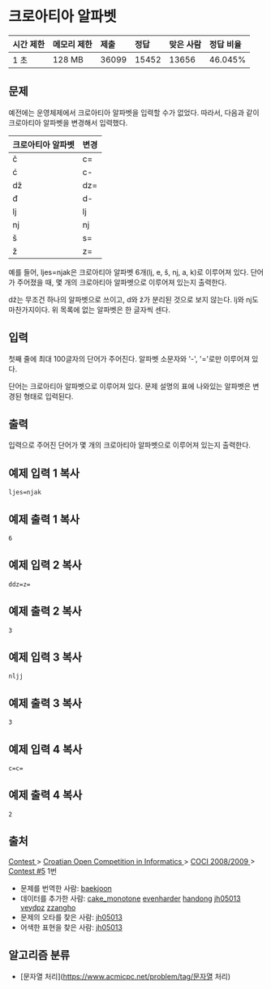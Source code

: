 # 크로아티아 알파벳 

| 시간 제한 | 메모리 제한 | 제출  | 정답  | 맞은 사람 | 정답 비율 |
| :-------- | :---------- | :---- | :---- | :-------- | :-------- |
| 1 초      | 128 MB      | 36099 | 15452 | 13656     | 46.045%   |

## 문제

예전에는 운영체제에서 크로아티아 알파벳을 입력할 수가 없었다. 따라서, 다음과 같이 크로아티아 알파벳을 변경해서 입력했다.

| 크로아티아 알파벳 | 변경 |
| :---------------- | :--- |
| č                 | c=   |
| ć                 | c-   |
| dž                | dz=  |
| đ                 | d-   |
| lj                | lj   |
| nj                | nj   |
| š                 | s=   |
| ž                 | z=   |

예를 들어, ljes=njak은 크로아티아 알파벳 6개(lj, e, š, nj, a, k)로 이루어져 있다. 단어가 주어졌을 때, 몇 개의 크로아티아 알파벳으로 이루어져 있는지 출력한다.

dž는 무조건 하나의 알파벳으로 쓰이고, d와 ž가 분리된 것으로 보지 않는다. lj와 nj도 마찬가지이다. 위 목록에 없는 알파벳은 한 글자씩 센다.

## 입력

첫째 줄에 최대 100글자의 단어가 주어진다. 알파벳 소문자와 '-', '='로만 이루어져 있다.

단어는 크로아티아 알파벳으로 이루어져 있다. 문제 설명의 표에 나와있는 알파벳은 변경된 형태로 입력된다.

## 출력

입력으로 주어진 단어가 몇 개의 크로아티아 알파벳으로 이루어져 있는지 출력한다.

## 예제 입력 1 복사

```
ljes=njak
```

## 예제 출력 1 복사

```
6
```

## 예제 입력 2 복사

```
ddz=z=
```

## 예제 출력 2 복사

```
3
```

## 예제 입력 3 복사

```
nljj
```

## 예제 출력 3 복사

```
3
```

## 예제 입력 4 복사

```
c=c=
```

## 예제 출력 4 복사

```
2
```

## 출처

[Contest ](https://www.acmicpc.net/category/45)> [Croatian Open Competition in Informatics ](https://www.acmicpc.net/category/17)> [COCI 2008/2009 ](https://www.acmicpc.net/category/22)> [Contest #5](https://www.acmicpc.net/category/detail/96) 1번

- 문제를 번역한 사람: [baekjoon](https://www.acmicpc.net/user/baekjoon)
- 데이터를 추가한 사람: [cake_monotone](https://www.acmicpc.net/user/cake_monotone) [evenharder](https://www.acmicpc.net/user/evenharder) [handong](https://www.acmicpc.net/user/handong) [jh05013](https://www.acmicpc.net/user/jh05013) [veydpz](https://www.acmicpc.net/user/veydpz) [zzangho](https://www.acmicpc.net/user/zzangho)
- 문제의 오타를 찾은 사람: [jh05013](https://www.acmicpc.net/user/jh05013)
- 어색한 표현을 찾은 사람: [jh05013](https://www.acmicpc.net/user/jh05013)

## 알고리즘 분류

- [문자열 처리](https://www.acmicpc.net/problem/tag/문자열 처리)